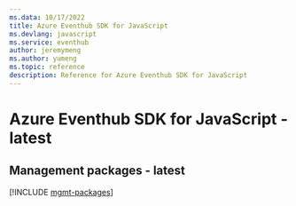 ```yaml
---
ms.data: 10/17/2022
title: Azure Eventhub SDK for JavaScript
ms.devlang: javascript
ms.service: eventhub
author: jeremymeng
ms.author: yumeng
ms.topic: reference
description: Reference for Azure Eventhub SDK for JavaScript
---
```

# Azure Eventhub SDK for JavaScript - latest

## Management packages - latest
[!INCLUDE [mgmt-packages](eventhub-mgmt-index.md)]